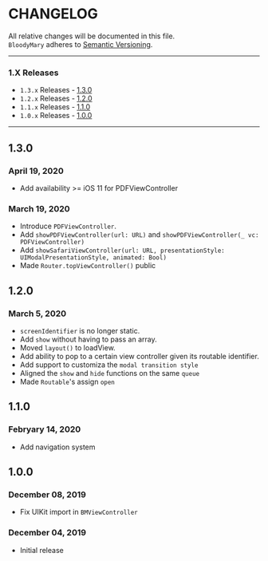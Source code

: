 # CHANGELOG

All relative changes will be documented in this file. \
`BloodyMary` adheres to [Semantic Versioning](https://semver.org).

***

### 1.X Releases
- `1.3.x` Releases - [1.3.0](#120)
- `1.2.x` Releases - [1.2.0](#120)
- `1.1.x` Releases - [1.1.0](#110)
- `1.0.x` Releases - [1.0.0](#100)

***
## 1.3.0
### April 19, 2020
* Add availability >= iOS 11 for PDFViewController

### March 19, 2020

* Introduce `PDFViewController`.
* Add `showPDFViewController(url: URL)` and `showPDFViewController(_ vc: PDFViewController)`
* Add `showSafariViewController(url: URL, presentationStyle: UIModalPresentationStyle, animated: Bool)`
* Made `Router.topViewController()` public

## 1.2.0
### March 5, 2020

* `screenIdentifier` is no longer static.
* Add `show` without having to pass an array.
* Moved `layout()` to loadView.
* Add ability to pop to a certain view controller given its routable identifier.
* Add support to customiza the `modal transition style`
* Aligned the `show` and `hide` functions on the same `queue`
* Made `Routable`'s assign `open`

## 1.1.0
### Febryary 14, 2020

* Add navigation system

## 1.0.0
### December 08, 2019

* Fix UIKit import in `BMViewController`

### December 04, 2019

* Initial release
